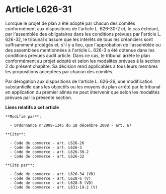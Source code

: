 # Article L626-31

Lorsque le projet de plan a été adopté par chacun des comités conformément aux dispositions de l'article L. 626-30-2 et, le
cas échéant, par l'assemblée des obligataires dans les conditions prévues par l'article L. 626-32, le tribunal s'assure que
les intérêts de tous les créanciers sont suffisamment protégés et, s'il y a lieu, que l'approbation de l'assemblée ou des
assemblées mentionnées à l'article L. 626-3 a été obtenue dans les conditions prévues audit article. Dans ce cas, le tribunal
arrête le plan conformément au projet adopté et selon les modalités prévues à la section 2 du présent chapitre. Sa décision
rend applicables à tous leurs membres les propositions acceptées par chacun des comités. 

Par dérogation aux dispositions de l'article L. 626-26, une modification substantielle dans les objectifs ou les moyens du
plan arrêté par le tribunal en application du premier alinéa ne peut intervenir que selon les modalités prévues par la
présente section.

**Liens relatifs à cet article**

	**Modifié par**:

	  - Ordonnance n°2008-1345 du 18 décembre 2008 - art. 67

	**Cite**:

	  - Code de commerce - art. L626-26
	  - Code de commerce - art. L626-3
	  - Code de commerce - art. L626-30-2
	  - Code de commerce - art. L626-32

	**Cité par**:

	  - Code de commerce - art. L626-34 (VD)
	  - Code de commerce - art. L628-6 (V)
	  - Code de commerce - art. L628-8 (VD)
	  - Code de commerce - art. L631-19-2 (V)
